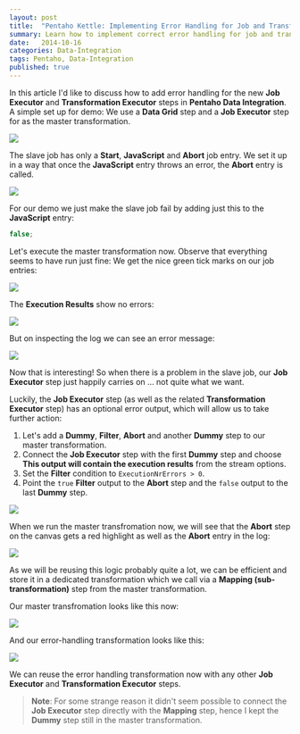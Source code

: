 ```yaml
---
layout: post
title:  "Pentaho Kettle: Implementing Error Handling for Job and Transformation Executor Steps"
summary: Learn how to implement correct error handling for job and transformation executor steps
date:   2014-10-16
categories: Data-Integration
tags: Pentaho, Data-Integration
published: true
---
```


In this article I'd like to discuss how to add error handling for the new **Job Executor** and **Transformation Executor** steps in **Pentaho Data Integration**. A simple set up for demo: We use a **Data Grid** step and a **Job Executor** step for as the master transformation. 

![](/images/pdi-job-executor-initial-job-layout.jpeg)

The slave job has only a **Start**, **JavaScript** and **Abort** job entry. We set it up in a way that once the **JavaScript** entry throws an error, the **Abort** entry is called. 

![](/images/pdi-job-executor-slave-layout.jpeg)

For our demo we just make the slave job fail by adding just this to the **JavaScript** entry:

```javascript
false;
```

Let's execute the master transformation now. Observe that everything seems to have run just fine: We get the nice green tick marks on our job entries:

![](/images/pdi-job-executor-initial-job-layout.jpeg)

The **Execution Results** show no errors:

![](/images/pdi-job-executor-result.jpeg)

But on inspecting the log we can see an error message:

![](/images/pdi-job-executor-log.jpeg)

Now that is interesting! So when there is a problem in the slave job, our **Job Executor** step just happily carries on ... not quite what we want.

Luckily, the **Job Executor** step (as well as the related **Transformation Executor** step) has an optional error output, which will allow us to take further action:

1. Let's add a **Dummy**, **Filter**, **Abort** and another **Dummy** step to our master transformation. 
2. Connect the **Job Executor** step with the first **Dummy** step and choose **This output will contain the execution results** from the stream options. 
3. Set the **Filter** condition to `ExecutionNrErrors > 0`.
4. Point the `true` **Filter** output to the **Abort** step and the `false` output to the last **Dummy** step.

![](/images/pdi-job-executor-error-handling-setup.jpeg)

When we run the master transfromation now, we will see that the **Abort** step on the canvas gets a red highlight as well as the **Abort** entry in the log:

![](/images/pdi-job-executor-error-handling-results.jpeg)

As we will be reusing this logic probably quite a lot, we can be efficient and store it in a dedicated transformation which we call via a **Mapping (sub-transformation)** step from the master transformation.

Our master transfromation looks like this now:

![](/images/pdi-job-executor-error-handling-mapping.jpeg)

And our error-handling transformation looks like this:

![](/images/pdi-job-executor-error-handling-mapping-sub-trans.jpeg)

We can reuse the error handling transformation now with any other **Job Executor** and **Transformation Executor** steps.

> **Note**: For some strange reason it didn't seem possible to connect the **Job Executor** step directly with the **Mapping** step, hence I kept the **Dummy** step still in the master transformation.